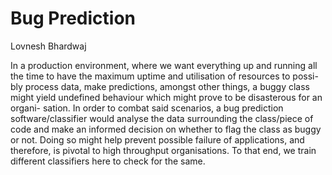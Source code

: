 # Bug Prediction

Lovnesh Bhardwaj

In a production environment, where we want everything up and running all the time to have the maximum uptime and utilisation of resources to possi- bly process data, make predictions, amongst other things, a buggy class might yield undefined behaviour which might prove to be disasterous for an organi- sation. In order to combat said scenarios, a bug prediction software/classifier would analyse the data surrounding the class/piece of code and make an informed decision on whether to flag the class as buggy or not. Doing so might help prevent possible failure of applications, and therefore, is pivotal to high throughput organisations. To that end, we train different classifiers here to check for the same.
